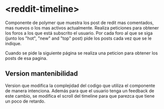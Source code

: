 # \<reddit-timeline\>

Componente de polymer que muestra los post de redit mas comentados, mas nuevos o los mas activos actualmente. Realiza peticiones para obtener los foros a los que está subscrito el usuario. Por cada foro
al que se siga (junto los "hot", "new" and "top" post) pide los posts cada vez que se le indique.

Cuando se pide la siguiente página se realiza una peticion para obtener los posts de esa pagina.

## Version mantenibilidad

Version que modifica la complejidad del codigo que utiliza el componente de manera intenciona. Además para que el usuario tenga un feedback de este cambio, se modifica el scroll del timeline
para que parezca que tiene un poco de retardo.

